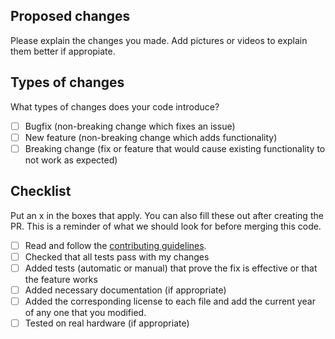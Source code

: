 ## Proposed changes

Please explain the changes you made. Add pictures or videos to explain them better if appropiate.

## Types of changes

What types of changes does your code introduce?

- [ ] Bugfix (non-breaking change which fixes an issue)
- [ ] New feature (non-breaking change which adds functionality)
- [ ] Breaking change (fix or feature that would cause existing functionality to not work as expected)

## Checklist

Put an x in the boxes that apply. You can also fill these out after creating the PR. This is a reminder of what we should look for before merging this code.

- [ ] Read and follow the [contributing guidelines](https://github.com/shadow-robot/sr_documentation/blob/master/CONTRIBUTING.md).
- [ ] Checked that all tests pass with my changes
- [ ] Added tests (automatic or manual) that prove the fix is effective or that the feature works
- [ ] Added necessary documentation (if appropriate)
- [ ] Added the corresponding license to each file and add the current year of any one that you modified.
- [ ] Tested on real hardware (if appropriate)

